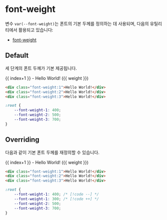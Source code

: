 <script setup>
import ExampleSection from "../components/ExampleSection.vue"
</script>

# font-weight

변수 `var(--font-weight)`는 폰트의 기본 두께를 정의하는 데 사용되며, 다음의 유틸리티에서 활용되고 있습니다:

-   [font-weight](../utility/font/font-weight.md)

## Default

세 단계의 폰트 두께가 기본 제공됩니다.

<ExampleSection>
<div class="w:100p">
    <div v-for="weight, index of [400, 500, 700]"
        :class="`font-weight:${index+1}`">
        {{ index+1 }} - Hello World! ({{ weight }})
    </div>
</div>
</ExampleSection>

```html
<div class="font-weight:1">Hello World!</div>
<div class="font-weight:2">Hello World!</div>
<div class="font-weight:3">Hello World!</div>
```

```css
:root {
    --font-weight-1: 400;
    --font-weight-2: 500;
    --font-weight-3: 700;
}
```

## Overriding

다음과 같이 기본 폰트 두께를 재정의할 수 있습니다.

<ExampleSection>
<div class="w:100p">
    <div v-for="weight, index of [300, 500, 700]"
        :style="`font-weight:${weight}`">
        {{ index+1 }} - Hello World! ({{ weight }})
    </div>
</div>
</ExampleSection>

```html
<div class="font-weight:1">Hello World!</div>
<div class="font-weight:2">Hello World!</div>
<div class="font-weight:3">Hello World!</div>
```

```css
:root {
    --font-weight-1: 400; /* [!code --] */
    --font-weight-1: 300; /* [!code ++] */
    --font-weight-2: 500;
    --font-weight-3: 700;
}
```

